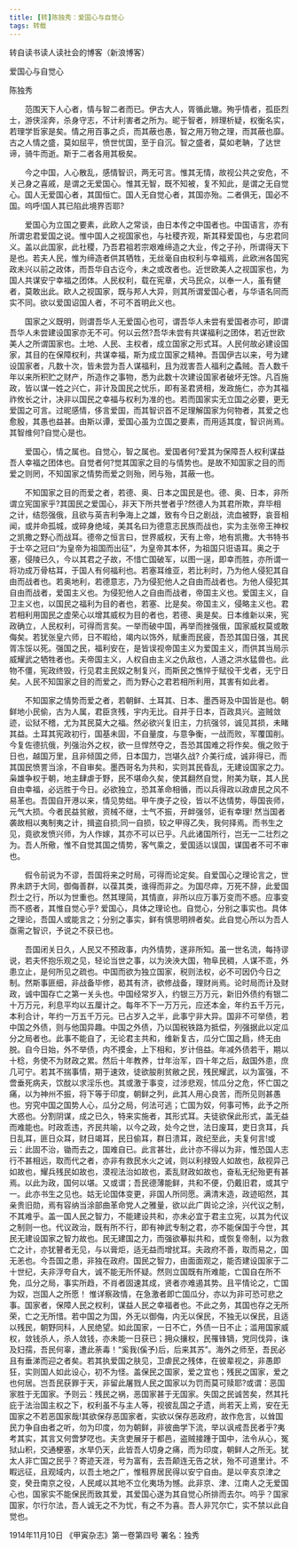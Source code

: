 ```yaml
---
title: [转]陈独秀：爱国心与自觉心
tags: 转载
---
```


转自读书读人读社会的博客（新浪博客）

爱国心与自觉心

陈独秀

　　范围天下人心者，情与智二者而已。伊古大人，胥循此辙。殉乎情者，孤臣烈士，游侠淫奔，杀身守志，不计利害者之所为。昵于智者，辨理析疑，权衡名实，若理学哲家是矣。情之用百事之贞，而其蔽也愚，智之用万物之理，而其蔽也靡。古之人情之盛，莫如屈平，愤世忧国，至于自沉。智之盛者，莫如老聃，了达世谛，骑牛而逝。斯于二者各用其极矣。

　　今之中国，人心散乱，感情智识，两无可言。惟其无情，故视公共之安危，不关己身之喜戚，是谓之无爱国心。惟其无智，既不知被，复不知此，是谓之无自觉心。国人无爱国心者，其国恒亡。国人无自觉心者，其国亦殆。二者俱无，国必不国。呜呼!国人其已陷此境界否耶?

　　爱国心为立国之要素，此欧人之常谈，由日本传之中国者也。中国语言，亦有所谓忠君爱国之说。惟中国人之视国家也，与社稷齐观，斯其释爱国也，与忠君同义。盖以此国家，此社稷，乃吾君祖若宗艰难缔造之大业，传之子孙，所谓得天下是也。若夫人民，惟为缔造者供其牺牲，无丝毫自由权利与幸福焉，此欧洲各国宪政未兴以前之政体，而吾华自古讫今，未之或改者也。近世欧美人之视国家也，为国人共谋安宁幸福之团体。人民权利，载在宪章，犬马民众，以奉一人，虽有健者，莫敢出此。欧人之视国家，既与邦人大异，则其所谓爱国心者，与华语名同而实不同。欲以爱国诏国人者，不可不首明此义也。

　　国家之义既明，则谓吾华人无爱国心也可，谓吾华人未尝有爱国者亦可，即谓吾华人未尝建设国家亦无不可。何以云然?吾华未尝有共谋福利之团体，若近世欧美人之所谓国家也。土地、人民、主权者，成立国家之形式耳。人民何故必建设国家，其目的在保障权利，共谋幸福，斯为成立国家之精神。吾国伊古以来，号为建设国家者，凡数十次，皆未尝为吾人谋福利，且为戕害吾人福利之蟊贼。吾人数千年以来所积贮之财产，所造作之事物，悉为此数十次建设国家者破坏无馀。凡百施政，皆以谋一姓之兴亡，非计及国民之忧乐，即有圣君贤相，发政施仁，亦为其福祚攸长之计，决非以国民之幸福与权利为准的也。若而国家实无立国之必要，更无爱国之可言。过昵感情，侈言爱国，而其智识首不足理解国家为何物者，其爱之也愈殷，其愚也益甚。由斯以谭，爱国心虽为立国之要素，而用适其度，智识尚焉。其智维何?自觉心是也。

　　爱国心，情之属也。自觉心，智之属也。爱国者何?爱其为保障吾人权利谋益吾人幸福之团体也。自觉者何?觉其国家之目的与情势也。是故不知国家之目的而爱之则罔，不知国家之情势而爱之则殆，罔与殆，其蔽一也。

　　不知国家之目的而爱之者，若德、奥、日本之国民是也。德、奥、日本，非所谓立宪国家乎?其国民之爱国心，非天下所共誉者乎?然德人为其君所欺，弃毕相之计，结怨强俄，且欲与英吉利争海上之雄，致有今日之剧战，流血被野，哀音相闻，或并命孤城，或碎身绝域，美其名曰为德意志民族而战也，实为主张帝王神权之凯撒之野心而战耳。德帝之恒言曰，世界威权，天有上帝，地有凯撒。大书特书于士卒之冠曰“为皇帝为祖国而出征”，为皇帝其本怀，为祖国只诳语耳。奥之于塞，侵陵已久，今以其君之子故，不惜亡国破军，以图一逞，即幸而胜，亦所谓一将功成万骨枯耳，于国人有何福利也。若塞耳维亚，若比利时，乃为他人侵犯其自由而战者也。若奥地利，若德意志，乃为侵犯他人之自由而战者也。为他人侵犯其自由而战者，爱国主义也。为侵犯他人之自由而战者，帝国主义也。爱国主义，自卫主义也，以国民之福利为目的者也，若塞、比是矣。帝国主义，侵略主义也。君若相利用国民之虚荣心以增其威权为目的者也，若德、奥是矣。日本维新以来，宪政确立，人民权利，可得而言矣。一举而破中国，再举而挫强俄，国家威权莫或敢侮矣。若犹张皇六师，日不暇给，竭内以饰外，赋重而民疲，吾恐其国日强，其民胥冻馁以死。强国之民，福利安在，是皆误视帝国主义为爱国主义，而供其当局示威耀武之牺牲者也。夫帝国主义，人权自由主义之仇敌也，人道之洪水猛兽也。此物不僵，宪政终毁，行见君主民奴之制复兴，而斯民之憔悴于赋役干戈者，无宁日矣。人民不知国家之目的而爱之，而为野心之君若相所利用，其害有如此者。

　　不知国家之情势而爱之者，若朝鲜、土耳其、日本、墨西哥及中国皆是也。朝鲜地小民偷，古为人属，君臣贪残，宇内无比。自并于日本，百政具兴。盗贼敛迹，讼狱不稽，尤为其民莫大之福。然必欲兴复旧主，力抗强邻，诚见其损，未睹其益。土耳其宪政初行，国基未固，不自量度，与意争衡，一战而败，军覆国削。今复佐德抗俄，列强治外之权，欲一旦悍然夺之，吾恐其国难之将作矣。俄之败于日也，越国万里，且非倾国之师，日本国力，岂堪久战? 介美行成，诚非得已，而其国民愤詈当涂，不自审矣。墨西哥名为共和，实则其民昏乱，无建设国家之力。枭雄争权于朝，地主肆虐于野，民不堪命久矣，使其翻然自觉，附美为联，其人民自由幸福，必远胜于今日。必欲独立，恐其革命相循，而以兵得政以政虐民之风不易革也。吾国自开港以来，情见势绌。甲午庚子之役，皆以不达情势，辱国丧师，元气大损。今者民益贫敝，资械不继，士气不振，开衅强邻，讵有幸理! 然当国者袭故相以夷制夷之计，揖盗自损;同一自损，较之甲得乙失，我何择焉。而书生之见，竟欲发愤兴师，为人作嫁，其亦不可以已乎。凡此诸国所行，岂无一二壮烈之为。吾人所儆，惟不自觉其国之情势，客气乘之，爱国适以误国，谋国者不可不审也。

　　假令前说为不谬，吾国将来之时局，可得而论定矣。自爱国心之理论言之，世界未跻于大同，御侮善群，以葆其类，谁得而非之。为国尽瘁，万死不辞，此爱国烈士之行，所以为世重也。然其理简，其情直，非所以应万事万变而不惑。应事变而不惑者，其惟自觉心乎? 爱国心，具体之理论也。自觉心，分别之事实也。具体之理论，吾国人或能言之；分别之事实，鲜有慎思明辨者矣。此自觉心所以为吾人亟需之智识，予说之不获已也。

　　吾国闭关日久，人民又不预政事，内外情势，遂非所知。虽一世名流，每持谬说，若夫怀抱乐观之见，轻论当世之事，以为泱泱大国，物阜民稠，人谋不乖，外患立止，是何所见之疏也。中国而欲为独立国家，税则法权，必不可因仍今日之制。然斯事匪细，非战备毕修，曷其有济，欲修战备，理财尚焉。论时局而计及财政，诚中国存亡之第一关头也。中国经常岁入，约银三万万元，新旧外债约有银二十万万元，利息平均以五厘计之。每年不下一万万元，应还本金，年约五千万元，本利合计，年约一万五千万元。已占岁入之半，此事宁非大异。国非不可举债，若中国之外债，则与他国异趣。中国之外债，乃以国税铁路为抵偿，列强据此以定瓜分之局者也。此事不能自了，无论君主共和，维新复古，瓜分亡国之扃，终无由脱。自今日始，外不举债，内不摸金，上下相和，岁计倍益。年减外债若干，期以十稔，务使不为财政之累。然后十年教养，廿年治军，四十年之后，敌国外患，庶几可宁。若其不揣事情，期于速效，徒欲朘削贫敝之民，残民耀武，以为富强，不啻垂死病夫，饮酖以求淫乐也。其或激于事变，过涉悲观，怵瓜分之危，怀亡国之痛，以为神州不振，将下等于印度，朝鲜之列，此其人用心良苦，而所见则甚愚也。穷究中国之国势人心，瓜分之局，何法可逃；亡国为奴，何事可怖，此予之所大惑也。分割阴谋，成之已久，特来实施者，其形式耳。夫徒欲保此形式，盖无益而难能也。时政乖违，齐民共喻，以今之政，处今之世，法日废耳，吏日贪耳，兵日乱耳，匪日众耳，财日竭耳，民日偷耳，群日溃耳，政纪至此，夫复何言!或云：此固不治，锄而去之，国难自已。此言甚壮，此计亦不得以为非，惟恐国人志行不甚相远，取而代之者，亦非有救民水火之诫，则以利禄毁人如故也，敌视异己如故也，耀兵残民如故也，漠视法治如故也，紊乱财政如故也，奋私无纪殆更有甚焉。以此为政，国何以堪。又或谓；吾民德薄能鲜，共和不便，仍戴旧君，或其宁一。此亦书生之见也。姑无论国体变更，非国人所同愿。满清末造，政迹昭然，其亲贵旧勋，焉有容纳当涂部曲革命党人之雅量，欲以此广舆论之涂，兴代议之制，不其难乎。盖一国人民之智力，不能建设共和，亦未必宜于君主立宪，以其为代议之制则一也。代议政治，既有所不行，即有神武专制之君，亦不能保国于今世，其民无建设国家之智力故也。民无建国之力，而强欲摹拟共和，或恢复帝制，以为救亡之计，亦犹瞽者无见，与以膏炬，适无益而增扰耳。夫政府不善，取而易之，国无恙也。今吾国之患，非独在政府。国民之智力，由面面观之，能否建设国家于二十世纪，夫非浮夸自大，诚不能无所怀疑。然则立国既有所难能，亡国自在所不免，瓜分之局，事实所趋，不肖者固速其成，贤者亦难遏其势。且平情论之，亡国为奴，岂国人之所愿！ 惟详察政情，在急激者即亡国瓜分，亦以为非可恐可悲之事。国家者，保障人民之权利，谋益人民之幸福者也。不此之务，其国也存之无所荣，亡之无所惜。若中国之为国，外无以御侮，内无以保民，不独无以保民，且适以残民，朝野同科，人民绝望。如此国家，一日不亡，外债一日不止；滥用国家威权，敛钱杀人，杀人敛钱，亦未能一日获已；拥众攘权，民罹锋镝，党同伐异，诛及妇孺，吾民何辜，遭此荼毒！“奚我(傒予)后，后来其苏”。海外之师至，吾民必且有垂涕而迎之者矣。若其执爱国之肤见，卫虐民之残体，在彼辈视之，非愚即狂，实则国人如此设心，初不为怪。盖保民之国家，爱之宜也；残民之国家，爱之也何居。岂吾民获罪于天，非留此屠戮人民之国家以为罚而莫可赎耶?或谓：恶国家胜于无国家。予则云：残民之祸，恶国家甚于无国家。失国之民诚苦矣，然其托庇于法治国主权之下，权利虽不与主人等，视彼乱国之孑遗，尚若天上焉，安在无国家之不若恶国家哉!其欲保存恶国家者，实欲以保存恶政府，故作危言，以耸国民力争自由者之听，勿为印度，勿为朝鲜，非彼曲学下流，举以讽戒吾民者乎?夷考其实，其言又何啻梦呓也。夫贪吏展牙于都邑，盗贼接踵于国中，法令从心，冤狱山积，交通梗塞，水旱仍天，此皆吾人切身之痛，而为印度，朝鲜人之所无。犹太人非亡国之民乎？寄迹天涯，号为富有，去吾颠连无告之状，殆不可道里计。不睱远征，且观域内，以吾土地之广，惟租界居民得以安宁自由。是以辛亥京津之变，癸丑南京之役，人民咸以其地不立化夷场为憾。此非京、津、江南人之无爱国心也，国家实不能保民而致其爱，其爱国心遂为其自觉心所排而去尔。呜乎？国家国家，尔行尔法，吾人诚无之不为忧，有之不为喜。吾人非咒尔亡，实不禁以此自觉也。
                        
1914年11月10日  《甲寅杂志》第一卷第四号  署名：独秀